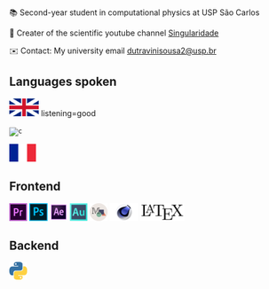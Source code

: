 📚  Second-year student in computational physics at USP São Carlos

🔭 Creater of the scientific youtube channel [Singularidade](https://www.youtube.com/singularidade) 

✉️ Contact: My university email dutravinisousa2@usp.br

## Languages spoken
<code><img height="32" src="english.png" alt="c"/></code> listening=good

<code><img height="32" src="spanish.png" alt="c"/></code>

<code><img height="32" src="french.png" alt="c"/></code>


## Frontend
<code><img height="32" src="premiere.png" alt="c"/></code>
<code><img height="32" src="photoshop.png" alt="c"/></code>
<code><img height="32" src="aft.png" alt="c"/></code>
<code><img height="32" src="audition.png" alt="c"/></code>
<code><img height="32" src="manim.png" alt="c"/></code>
<code><img height="32" src="cinema4d.png" alt="c"/></code>
<code><img height="32" src="latex.jpg" alt="c"/></code>
## Backend
<code><img height="32" src="python.png" alt="c"/></code>

